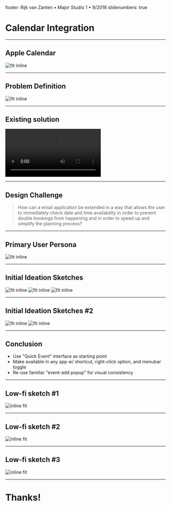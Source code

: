 footer: Rijk van Zanten • Major Studio 1 • 9/2018
slidenumbers: true

# Calendar Integration

---

## Apple Calendar

![fit inline](./apple-calendar.png)

---

## Problem Definition

![fit inline](./problem-flow.png)

---

## Existing solution

![fit inline autoplay muted loop](./apple-calendar-flow.mov)

---

## Design Challenge

> How can a email application be extended in a way that allows the user to immediately check date and time availability in order to prevent double bookings from happening and in order to speed up and simplify the planning process?

---

## Primary User Persona

![fit inline](./persona.png)

---

## Initial Ideation Sketches

![fit inline](./sketches/mobile-app.jpg) ![fit inline](./sketches/desktop-r-click.jpg) ![fit inline](./sketches/menubar.jpg)

---

## Initial Ideation Sketches #2

![fit inline](./sketches/nataly.jpeg) ![fit inline](./sketches/shefali.jpeg)

---

## Conclusion

* Use "Quick Event" interface as starting point
* Make available in any app w/ shortcut, right-click option, and menubar toggle
* Re-use familiar "event-add popup" for visual consistency

---

## Low-fi sketch #1

![inline fit](./sketches/low-fi-001.jpg)

---

## Low-fi sketch #2

![inline fit](./sketches/low-fi-002.jpg)

---

## Low-fi sketch #3

![inline fit](./sketches/med-fi-001.jpg)

---

# Thanks!